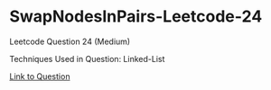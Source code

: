 # SwapNodesInPairs-Leetcode-24

Leetcode Question 24 (Medium)

Techniques Used in Question:
Linked-List

[Link to Question](https://leetcode.com/problems/swap-nodes-in-pairs/)
